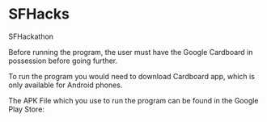 # SFHacks
SFHackathon

Before running the program, the user must have the Google Cardboard in possession before going further. 

To run the program you would need to download Cardboard app, which is only available for Android phones. 

The APK File which you use to run the program can be found in the Google Play Store: 


